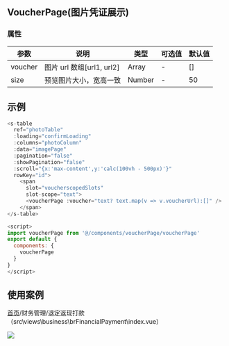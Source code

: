 ## VoucherPage(图片凭证展示)

### 属性

| 参数    | 说明                      | 类型   | 可选值 | 默认值 |
| ------- | ------------------------- | ------ | ------ | ------ |
| voucher | 图片 url 数组[url1, url2] | Array  | -      | []     |
| size    | 预览图片大小，宽高一致    | Number | -      | 50     |

## 示例

```javascript language
<s-table
  ref="photoTable"
  :loading="confirmLoading"
  :columns="photoColumn"
  :data="imagePage"
  :pagination="false"
  :showPagination="false"
  :scroll="{x:'max-content',y:'calc(100vh - 500px)'}"
  rowKey="id">
    <span
      slot="voucherscopedSlots"
      slot-scope="text">
      <voucherPage :voucher="text? text.map(v => v.voucherUrl):[]" />
    </span>
</s-table>

<script>
import voucherPage from '@/components/voucherPage/voucherPage'
export default {
  components: {
    voucherPage
  }
}
</script>
```

## 使用案例

[首页](http://localhost:81/)/财务管理/退定返现打款（src\views\business\brFinancialPayment\index.vue）

![](https://tcs-devops.aliyuncs.com/storage/112y685b3f3bdb072953c949a3e405bcfb2f?Signature=eyJhbGciOiJIUzI1NiIsInR5cCI6IkpXVCJ9.eyJBcHBJRCI6IjVlNzQ4MmQ2MjE1MjJiZDVjN2Y5YjMzNSIsIl9hcHBJZCI6IjVlNzQ4MmQ2MjE1MjJiZDVjN2Y5YjMzNSIsIl9vcmdhbml6YXRpb25JZCI6IiIsImV4cCI6MTcyMzgwMTMyMiwiaWF0IjoxNzIzMTk2NTIyLCJyZXNvdXJjZSI6Ii9zdG9yYWdlLzExMnk2ODViM2YzYmRiMDcyOTUzYzk0OWEzZTQwNWJjZmIyZiJ9.xdiMX_GclXbti2Cfo70APiaFG11oROfJA4zNcX-DGkQ&download=image.png)
